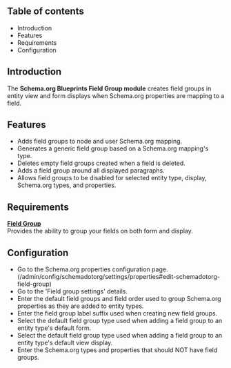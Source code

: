 Table of contents
-----------------

* Introduction
* Features
* Requirements
* Configuration


Introduction
------------

The **Schema.org Blueprints Field Group module** creates field groups in entity view
and form displays when Schema.org properties are mapping to a field.


Features
--------

- Adds field groups to node and user Schema.org mapping.
- Generates a generic field group based on a Schema.org mapping's type.
- Deletes empty field groups created when a field is deleted.
- Adds a field group around all displayed paragraphs.
- Allows field groups to be disabled for selected entity type, display, 
  Schema.org types, and properties. 


Requirements
------------

**[Field Group](https://www.drupal.org/project/field_group)**    
Provides the ability to group your fields on both form and display.


Configuration
-------------

- Go to the Schema.org properties configuration page.  
  (/admin/config/schemadotorg/settings/properties#edit-schemadotorg-field-group)
- Go to the 'Field group settings' details.
- Enter the default field groups and field order used to group Schema.org
  properties as they are added to entity types.
- Enter the field group label suffix used when creating new field groups.
- Select the default field group type used when adding a field group to
  an entity type's default form.
- Select the default field group type used when adding a field group to
  an entity type's default view display.
- Enter the Schema.org types and properties that should NOT have field groups.
